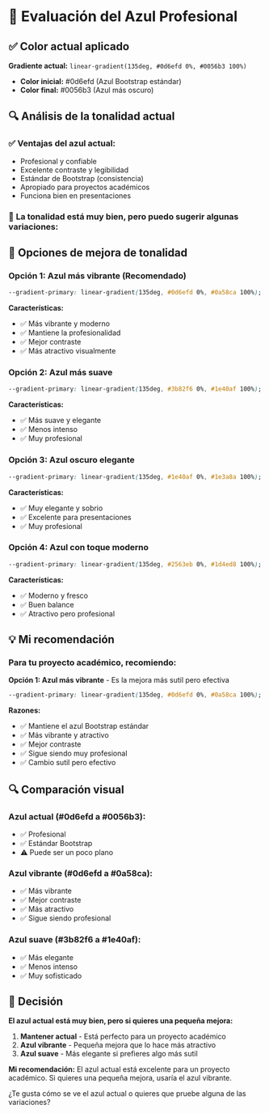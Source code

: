 # 🎨 Evaluación del Azul Profesional

## ✅ Color actual aplicado

**Gradiente actual:** `linear-gradient(135deg, #0d6efd 0%, #0056b3 100%)`
- **Color inicial:** #0d6efd (Azul Bootstrap estándar)
- **Color final:** #0056b3 (Azul más oscuro)

## 🔍 Análisis de la tonalidad actual

### ✅ **Ventajas del azul actual:**
- Profesional y confiable
- Excelente contraste y legibilidad
- Estándar de Bootstrap (consistencia)
- Apropiado para proyectos académicos
- Funciona bien en presentaciones

### 🎯 **La tonalidad está muy bien, pero puedo sugerir algunas variaciones:**

## 🎨 Opciones de mejora de tonalidad

### **Opción 1: Azul más vibrante (Recomendado)**
```css
--gradient-primary: linear-gradient(135deg, #0d6efd 0%, #0a58ca 100%);
```
**Características:**
- ✅ Más vibrante y moderno
- ✅ Mantiene la profesionalidad
- ✅ Mejor contraste
- ✅ Más atractivo visualmente

### **Opción 2: Azul más suave**
```css
--gradient-primary: linear-gradient(135deg, #3b82f6 0%, #1e40af 100%);
```
**Características:**
- ✅ Más suave y elegante
- ✅ Menos intenso
- ✅ Muy profesional

### **Opción 3: Azul oscuro elegante**
```css
--gradient-primary: linear-gradient(135deg, #1e40af 0%, #1e3a8a 100%);
```
**Características:**
- ✅ Muy elegante y sobrio
- ✅ Excelente para presentaciones
- ✅ Muy profesional

### **Opción 4: Azul con toque moderno**
```css
--gradient-primary: linear-gradient(135deg, #2563eb 0%, #1d4ed8 100%);
```
**Características:**
- ✅ Moderno y fresco
- ✅ Buen balance
- ✅ Atractivo pero profesional

## 💡 Mi recomendación

### **Para tu proyecto académico, recomiendo:**

**Opción 1: Azul más vibrante** - Es la mejora más sutil pero efectiva
```css
--gradient-primary: linear-gradient(135deg, #0d6efd 0%, #0a58ca 100%);
```

**Razones:**
- ✅ Mantiene el azul Bootstrap estándar
- ✅ Más vibrante y atractivo
- ✅ Mejor contraste
- ✅ Sigue siendo muy profesional
- ✅ Cambio sutil pero efectivo

## 🔍 Comparación visual

### **Azul actual (#0d6efd a #0056b3):**
- ✅ Profesional
- ✅ Estándar Bootstrap
- ⚠️ Puede ser un poco plano

### **Azul vibrante (#0d6efd a #0a58ca):**
- ✅ Más vibrante
- ✅ Mejor contraste
- ✅ Más atractivo
- ✅ Sigue siendo profesional

### **Azul suave (#3b82f6 a #1e40af):**
- ✅ Más elegante
- ✅ Menos intenso
- ✅ Muy sofisticado

## 🎯 Decisión

**El azul actual está muy bien, pero si quieres una pequeña mejora:**

1. **Mantener actual** - Está perfecto para un proyecto académico
2. **Azul vibrante** - Pequeña mejora que lo hace más atractivo
3. **Azul suave** - Más elegante si prefieres algo más sutil

**Mi recomendación:** El azul actual está excelente para un proyecto académico. Si quieres una pequeña mejora, usaría el azul vibrante.

¿Te gusta cómo se ve el azul actual o quieres que pruebe alguna de las variaciones?
